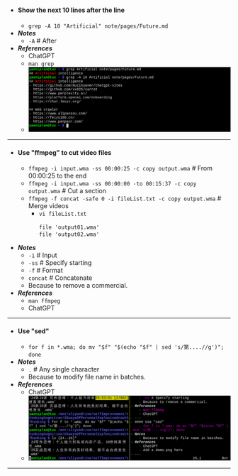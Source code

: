 - #### Show the next 10 lines after the line
    - `grep -A 10 "Artificial" note/pages/Future.md`
- ***Notes***
    - `-A` # After
- ***References***
    - ChatGPT
    - `man grep`
    - ![2023-04-30_19-58.png](../assets/2023-04-30_19-58.png)
- ---
- #### Use "ffmpeg" to cut video files
    - `ffmpeg -i input.wma -ss 00:00:25 -c copy output.wma` # From 00:00:25 to the end
    - `ffmpeg -i input.wma -ss 00:00:00 -to 00:15:37 -c copy output.wma` # Cut a section
    - `ffmpeg -f concat -safe 0 -i fileList.txt -c copy output.wma` # Merge videos
        - `vi fileList.txt`
          ```
          file 'output01.wma'
          file 'output02.wma'
          ```
- ***Notes***
    - `-i` # Input
    - `-ss` # Specify starting
    - `-f` # Format
    - `concat` # Concatenate
    - Because to remove a commercial.
- ***References***
    - `man ffmpeg`
    - ChatGPT
- ---
- #### Use "sed"
    - `for f in *.wma; do mv "$f" "$(echo "$f" | sed 's/第....//g')"; done`
- ***Notes***
    - `.` # Any single character
    - Because to modify file name in batches.
- ***References***
    - ChatGPT
    - ![2023-04-30_20-54.png](../assets/2023-04-30_20-54.png)
- ---
